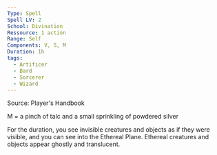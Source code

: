 ```yaml
---
Type: Spell
Spell LV: 2
School: Divination
Ressource: 1 action
Range: Self
Components: V, S, M
Duration: 1h
tags:
  - Artificer
  - Bard
  - Sorcerer
  - Wizard
---
```

Source: Player's Handbook

M = a pinch of talc and a small sprinkling of powdered silver

For the duration, you see invisible creatures and objects as if they were visible, and you can see into the Ethereal Plane. Ethereal creatures and objects appear ghostly and translucent.